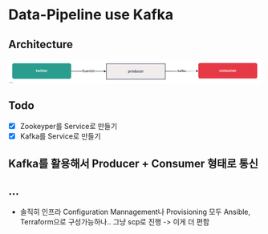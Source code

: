 # Data-Pipeline use Kafka

## Architecture

![prod_con](./public/prod-con.png)

## Todo

- [x] Zookeyper를 Service로 만들기
- [x] Kafka를 Service로 만들기

## Kafka를 활용해서 Producer + Consumer 형태로 통신

## ...

- 솔직히 인프라 Configuration Mannagement나 Provisioning 모두 Ansible, Terraform으로 구성가능하나.. 그냥 scp로 진행 -> 이게 더 편함
